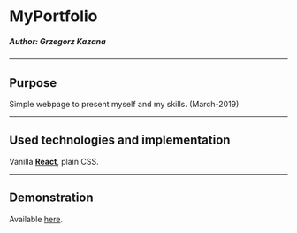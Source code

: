 # MyPortfolio
##### Author: Grzegorz Kazana
---
## Purpose
Simple webpage to present myself and my skills. (March-2019)

---
## Used technologies and implementation
Vanilla [**React**](https://reactjs.org/), plain CSS.

---
## Demonstration
Available [here](https://grzegorzkazana.github.io/MyPortfolio/).